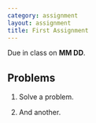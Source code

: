 ```yaml
---
category: assignment
layout: assignment
title: First Assignment
---
```


Due in class on **MM DD**.

## Problems

1. Solve a problem.

2. And another.
